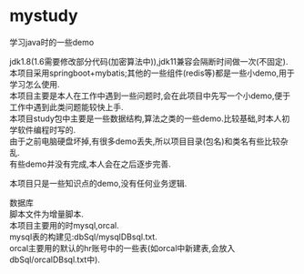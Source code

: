 # mystudy
学习java时的一些demo

jdk1.8(1.6需要修改部分代码(加密算法中)),jdk11兼容会隔断时间做一次(不固定).  
本项目采用springboot+mybatis;其他的一些组件(redis等)都是一些小demo,用于学习怎么使用.  
本项目主要是本人在工作中遇到一些问题时,会在此项目中先写一个小demo,便于工作中遇到此类问题能较快上手.  
本项目study包中主要是一些数据结构,算法之类的一些demo.比较基础,时本人初学软件编程时写的.  
由于之前电脑硬盘坏掉,有很多demo丢失,所以项目目录(包名)和类名有些比较杂乱.  
有些demo并没有完成,本人会在之后逐步完善.

本项目只是一些知识点的demo,没有任何业务逻辑.

数据库  
脚本文件为增量脚本.  
本项目主要用的时mysql,orcal.  
mysql表的构建见:dbSql/mysqlDBsql.txt.  
orcal主要用的默认的hr账号中的一些表(如orcal中新建表,会放入dbSql/orcalDBsql.txt中).  